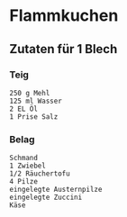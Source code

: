# Flammkuchen
## Zutaten für 1 Blech
### Teig
    250 g Mehl
    125 ml Wasser
    2 EL Öl
    1 Prise Salz

### Belag
    Schmand
    1 Zwiebel
    1/2 Räuchertofu
    4 Pilze
    eingelegte Austernpilze
    eingelegte Zuccini
    Käse
